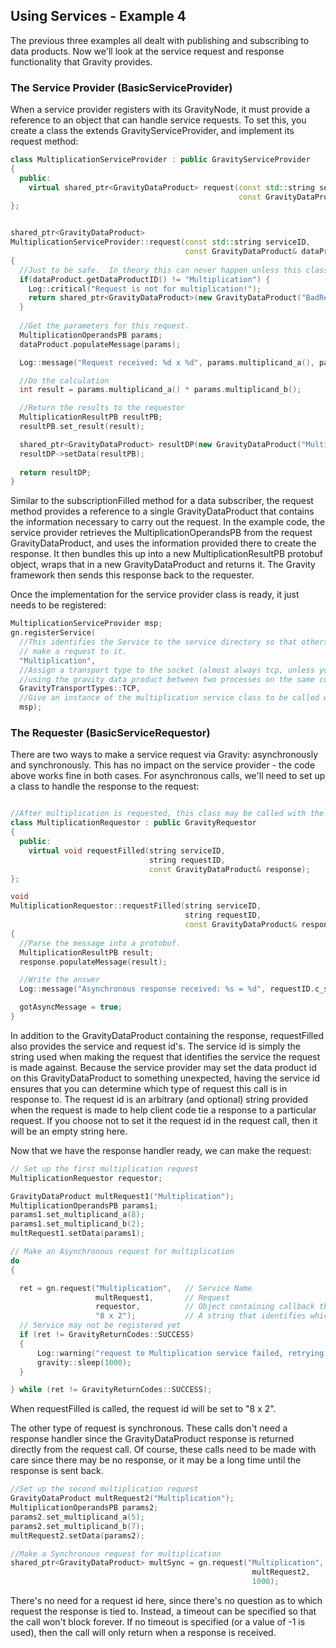 ## Using Services - Example 4

The previous three examples all dealt with publishing and subscribing to data
products.  Now we'll look at the service request and response functionality
that Gravity provides.

### The Service Provider (BasicServiceProvider)

When a service provider registers with its GravityNode, it must provide a
reference to an object that can handle service requests.  To set this, you
create a class the extends GravityServiceProvider, and implement its request
method:

```cpp
class MultiplicationServiceProvider : public GravityServiceProvider
{
  public:
    virtual shared_ptr<GravityDataProduct> request(const std::string serviceID, 
                                                   const GravityDataProduct& dataProduct);
};


shared_ptr<GravityDataProduct>
MultiplicationServiceProvider::request(const std::string serviceID, 
                                       const GravityDataProduct& dataProduct)
{
  //Just to be safe.  In theory this can never happen unless this class is registered with more than one serviceID types.  
  if(dataProduct.getDataProductID() != "Multiplication") {
    Log::critical("Request is not for multiplication!");
    return shared_ptr<GravityDataProduct>(new GravityDataProduct("BadRequest"));
  }
	
  //Get the parameters for this request.  
  MultiplicationOperandsPB params;
  dataProduct.populateMessage(params);

  Log::message("Request received: %d x %d", params.multiplicand_a(), params.multiplicand_b());

  //Do the calculation
  int result = params.multiplicand_a() * params.multiplicand_b();

  //Return the results to the requestor
  MultiplicationResultPB resultPB;
  resultPB.set_result(result);

  shared_ptr<GravityDataProduct> resultDP(new GravityDataProduct("MultiplicationResult"));
  resultDP->setData(resultPB);
	
  return resultDP;
}
```

Similar to the subscriptionFilled method for a data subscriber, the request
method provides a reference to a single GravityDataProduct that contains the
information necessary to carry out the request.  In the example code, the
service provider retrieves the MultiplicationOperandsPB from the request
GravityDataProduct, and uses the information provided there to create the
response.  It then bundles this up into a new MultiplicationResultPB protobuf
object, wraps that in a new GravityDataProduct and returns it.  The Gravity
framework then sends this response back to the requester.

Once the implementation for the service provider class is ready, it just needs
to be registered:

```cpp
MultiplicationServiceProvider msp;
gn.registerService(
  //This identifies the Service to the service directory so that others can 
  // make a request to it.  
  "Multiplication", 
  //Assign a transport type to the socket (almost always tcp, unless you are only 
  //using the gravity data product between two processes on the same computer).  
  GravityTransportTypes::TCP, 
  //Give an instance of the multiplication service class to be called when a request is made for multiplication.  
  msp);
```


### The Requester (BasicServiceRequestor)

There are two ways to make a service request via Gravity: asynchronously and
synchronously.  This has no impact on the service provider - the code above
works fine in both cases.  For asynchronous calls, we'll need to set up a class
to handle the response to the request:

```cpp

//After multiplication is requested, this class may be called with the result.  
class MultiplicationRequestor : public GravityRequestor
{
  public:
    virtual void requestFilled(string serviceID, 
                               string requestID, 
                               const GravityDataProduct& response);
};

void 
MultiplicationRequestor::requestFilled(string serviceID, 
                                       string requestID,
                                       const GravityDataProduct& response)
{
  //Parse the message into a protobuf.  
  MultiplicationResultPB result;
  response.populateMessage(result);

  //Write the answer
  Log::message("Asynchronous response received: %s = %d", requestID.c_str(), result.result());

  gotAsyncMessage = true;
}
```

In addition to the GravityDataProduct containing the response, requestFilled
also provides the service and request id's.  The service id is simply the
string used when making the request that identifies the service the request is
made against.  Because the service provider may set the data product id on this
GravityDataProduct to something unexpected, having the service id ensures that
you can determine which type of request this call is in response to.  The
request id is an arbitrary (and optional) string provided when the request is
made to help client code tie a response to a particular request.  If you choose
not to set it the request id in the request call, then it will be an empty
string here.  

Now that we have the response handler ready, we can make the request:

```cpp
// Set up the first multiplication request
MultiplicationRequestor requestor;

GravityDataProduct multRequest1("Multiplication");
MultiplicationOperandsPB params1;
params1.set_multiplicand_a(8);
params1.set_multiplicand_b(2);
multRequest1.setData(params1);

// Make an Asynchronous request for multiplication
do
{

  ret = gn.request("Multiplication",   // Service Name
                   multRequest1,       // Request
                   requestor,          // Object containing callback that will get the result.
                   "8 x 2");           // A string that identifies which request this is.
  // Service may not be registered yet
  if (ret != GravityReturnCodes::SUCCESS)
  {
      Log::warning("request to Multiplication service failed, retrying...");
      gravity::sleep(1000);
  }

} while (ret != GravityReturnCodes::SUCCESS);
```

When requestFilled is called, the request id will be set to "8 x 2".  

The other type of request is synchronous.  These calls don't need a response
handler since the GravityDataProduct response is returned directly from the
request call.  Of course, these calls need to be made with care since there may
be no response, or it may be a long time until the response is sent back.

```cpp
//Set up the second multiplication request
GravityDataProduct multRequest2("Multiplication");
MultiplicationOperandsPB params2;
params2.set_multiplicand_a(5);
params2.set_multiplicand_b(7);
multRequest2.setData(params2);

//Make a Synchronous request for multiplication
shared_ptr<GravityDataProduct> multSync = gn.request("Multiplication", // Service Name
                                                      multRequest2,    // Request
                                                      1000);           // Timeout in milliseconds
```

There's no need for a request id here, since there's no question as to which
request the response is tied to.  Instead, a timeout can be specified so that
the call won't block forever.  If no timeout is specified (or a value of -1 is
used), then the call will only return when a response is received.

